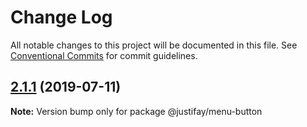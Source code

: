 # Change Log

All notable changes to this project will be documented in this file.
See [Conventional Commits](https://conventionalcommits.org) for commit guidelines.

## [2.1.1](https://github.com/justifaycoop/stream2own/compare/@justifay/menu-button@2.1.0...@justifay/menu-button@2.1.1) (2019-07-11)

**Note:** Version bump only for package @justifay/menu-button
